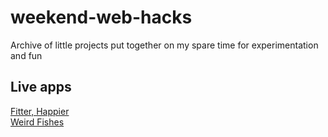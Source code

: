 # weekend-web-hacks
Archive of little projects put together on my spare time for experimentation and fun

## Live apps
[Fitter, Happier](https://gsiou.github.io/weekend-web-hacks/fitter-happier)   
[Weird Fishes](https://gsiou.github.io/weekend-web-hacks/weird-fishes)

